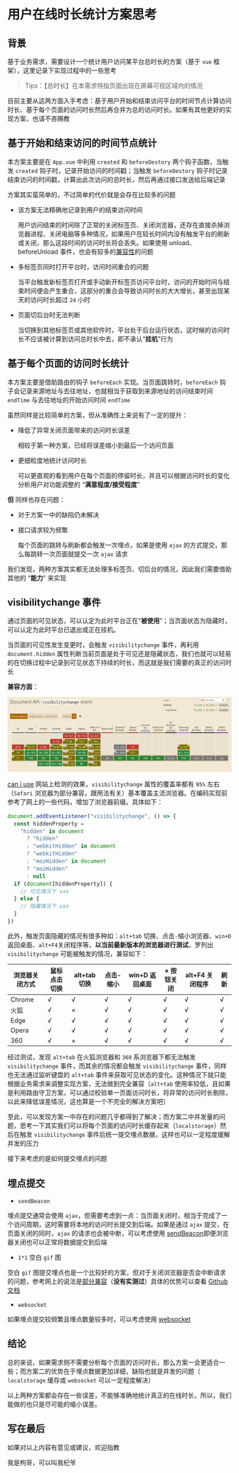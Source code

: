 # 用户在线时长统计方案思考

## 背景

基于业务需求，需要设计一个统计用户访问某平台总时长的方案（基于 `vue` 框架），这里记录下实现过程中的一些思考

> Tips：【总时长】在本需求特指页面出现在屏幕可视区域内的情况

目前主要从这两方面入手考虑：基于用户开始和结束访问平台的时间节点计算访问时长、基于每个页面的访问时长然后再合并为总的访问时长。如果有其他更好的实现方案，也请不吝赐教

## 基于开始和结束访问的时间节点统计

本方案主要是在 `App.vue` 中利用 `created` 和 `beforeDestory` 两个钩子函数，当触发 `created` 钩子时，记录开始访问的时间戳；当触发 `beforeDestory` 钩子时记录结束访问的时间戳，计算出此次访问的总时长，然后再通过接口发送给后端记录

方案其实蛮简单的，不过简单的代价就是会存在比较多的问题

- 该方案无法精确地记录到用户的结束访问时间

  用户访问结束的时间除了正常的关闭标签页、关闭浏览器，还存在直接杀掉浏览器进程、关闭电脑等多种情况，如果用户在较长时间内没有触发平台的刷新或关闭，那么这段时间的访问时长将会丢失。如果使用 unload、beforeUnload 事件，也会有较多的[兼容性](https://developer.mozilla.org/zh-CN/docs/Web/API/Navigator/sendBeacon#%E9%81%BF%E5%85%8D%E4%BD%BF%E7%94%A8_unload_%E5%92%8C_beforeunload)的问题

- 多标签页同时打开平台时，访问时间重合的问题

  当平台触发新标签页打开或手动新开标签页访问平台时，访问的开始时间与结束时间便会产生重合，这部分的重合会导致访问时长的大大增长，甚至出现某天的访问时长超过 `24` 小时

- 页面切后台时无法判断

  当切换到其他标签页或其他软件时，平台处于后台运行状态，这时候的访问时长不应该被计算到访问总时长中去，即不承认“**挂机**”行为

## 基于每个页面的访问时长统计

本方案主要是借助路由的钩子 `beforeEach` 实现。当页面跳转时，`beforeEach` 钩子会记录来源地址与去往地址，也就相当于获取到来源地址的访问结束时间 `endTime` 与去往地址的开始访问时间 `endTime`

虽然同样是比较简单的方案，但从准确性上来说有了一定的提升：

- 降低了异常关闭页面带来的访问时长误差

  相较于第一种方案，已经将误差缩小到最后一个访问页面

- 更细粒度地统计访问时长

  可以更直观的看到用户在每个页面的停留时长，并且可以根据访问时长的变化分析用户对功能调整的 “**满意程度/接受程度**”

**但** 同样也存在问题：

- 对于方案一中的缺陷仍未解决

- 接口请求较为频繁

  每个页面的跳转与刷新都会触发一次埋点，如果是使用 `ajax` 的方式提交，那么每跳转一次页面就提交一次 `ajax` 请求

我们发现，两种方案其实都无法处理多标签页、切后台的情况，因此我们需要借助其他的 “**能力**” 来实现

## visibilitychange 事件

通过页面的可见状态，可以认定为此时平台正在“**被使用**”；当页面状态为隐藏时，可以认定为此时平台已退出或正在挂机。

当页面的可见性发生变更时，会触发 `visibilitychange` 事件，再利用 `document.hidden` 属性判断当前页面是处于可见还是隐藏状态，我们也就可以轻易的在切换过程中记录到可见状态下持续的时长，而这就是我们需要的真正的访问时长

**兼容方面**：

![visibilitychange](../../.vuepress/public/img/visibilitychange.png "visibilitychange")

[can i use](https://caniuse.com/?search=visibilitychange) 网站上检测的效果，`visibilitychange` 属性的覆盖率都有 `95%` 左右（`Safari` 浏览器为部分兼容，跟用法有关）基本覆盖主流浏览器。在编码实现前参考了网上的一些代码，增加了浏览器前缀。具体如下：

```javascript
document.addEventListener("visibilitychange", () => {
  const hiddenProperty =
    "hidden" in document
      ? "hidden"
      : "webkitHidden" in document
      ? "webkitHidden"
      : "mozHidden" in document
      ? "mozHidden"
      : null
  if (document[hiddenProperty]) {
    // 可见情况下 xxx
  } else {
    // 隐藏情况下 xxx
  }
})
```

此外，触发页面隐藏的情况有很多种如：`alt+tab` 切换、点击`-`缩小浏览器、`win+D` 返回桌面、`alt+F4`关闭程序等，**以当前最新版本的浏览器进行测试**，罗列出 `visibilitychange` 可能被触发的情况，兼容如下：

| 浏览器关闭方式 | 鼠标点击切换 | alt+tab 切换 | 点击-缩小 | win+D 返回桌面 | × 按钮关闭 | alt+F4 关闭程序 | 刷新 |
| -------------- | ------------ | ------------ | --------- | -------------- | ---------- | --------------- | ---- |
| Chrome         | √            | √            | √         | √              | √          | √               | √    |
| 火狐           | √            | ×            | √         | √              | √          | √               | √    |
| Edge           | √            | √            | √         | √              | √          | √               | √    |
| Opera          | √            | √            | √         | √              | √          | √               | √    |
| 360            | √            | ×            | √         | √              | √          | √               | √    |

经过测试，发现 `alt+tab` 在火狐浏览器和 `360` 系浏览器下都无法触发 `visibilitychange` 事件，而其余的情况都会触发 `visibilitychange` 事件，同样也无法通过监听键盘的 `alt+tab` 事件来获取可见状态的变化。这种情况下就只能根据业务需求来调整实现方案，无法做到完全兼容（`alt+tab` 使用率较低，且如果是利用路由守卫方案，可以通过校验单一页面访问时长，将异常的访问时长剔除，以此来降低误差情况，这也算是一个不完全的解决方案吧）

至此，可以发现方案一中存在的问题几乎都得到了解决；而方案二中并发量的问题，思考一下其实我们可以将每个页面的访问时长缓存起来（`localstorage`）然后在触发 `visibilitychange` 事件后统一提交埋点数据，这样也可以一定程度缓解并发的压力

接下来考虑的是如何提交埋点的问题

## 埋点提交

- `sendBeacon`

埋点提交通常会使用 `ajax`，但需要考虑到一点：当页面关闭时，相当于完成了一个访问周期，这时需要将本地的访问时长提交到后端。如果是通过 `ajax` 提交，在页面关闭的同时，`ajax` 的请求也会被中断，可以考虑使用 [sendBeacon](https://developer.mozilla.org/zh-CN/docs/Web/API/Navigator/sendBeacon)即便浏览器关闭也可以正常将数据提交到后端

- `1*1` 空白 `gif` 图

空白 `gif` 图提交埋点也是一个比较好的方案，但对于关闭浏览器是否会中断请求的问题，参考网上的说法是[部分兼容](https://github.com/Advanced-Frontend/Daily-Interview-Question/issues/87#issuecomment-516857900)（**没有实测过**）具体的优势可以查看 [Github 文档](https://github.com/Advanced-Frontend/Daily-Interview-Question/issues/87)

- `websocket`

如果埋点提交较频繁且埋点数量较多时，可以考虑使用 [websocket](https://www.ruanyifeng.com/blog/2017/05/websocket.html)

## 结论

总的来说，如果需求侧不需要分析每个页面的访问时长，那么方案一会更适合一些；而方案二的优势在于埋点数据更加详细，缺陷也就是并发的问题（ `localstorage` 缓存或 `websocket` 可以一定程度解决）

以上两种方案都会存在一些误差，不能够准确地统计真正的在线时长，所以，我们能做的也只是尽可能的缩小误差。

## 写在最后

如果对以上内容有意见或建议，欢迎指教

我是枸哥，可以叫我杞爷
